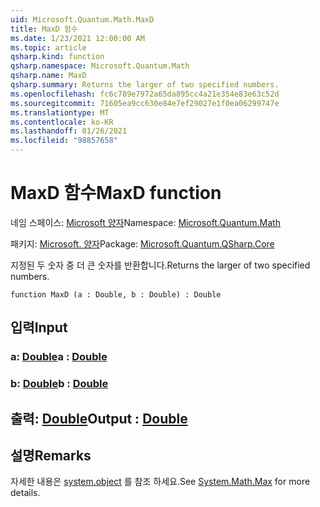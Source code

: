 ```yaml
---
uid: Microsoft.Quantum.Math.MaxD
title: MaxD 함수
ms.date: 1/23/2021 12:00:00 AM
ms.topic: article
qsharp.kind: function
qsharp.namespace: Microsoft.Quantum.Math
qsharp.name: MaxD
qsharp.summary: Returns the larger of two specified numbers.
ms.openlocfilehash: fc6c789e7972a65da895cc4a21e354e83e63c52d
ms.sourcegitcommit: 71605ea9cc630e84e7ef29027e1f0ea06299747e
ms.translationtype: MT
ms.contentlocale: ko-KR
ms.lasthandoff: 01/26/2021
ms.locfileid: "98857658"
---
```

# <a name="maxd-function"></a><span data-ttu-id="0c947-102">MaxD 함수</span><span class="sxs-lookup"><span data-stu-id="0c947-102">MaxD function</span></span>

<span data-ttu-id="0c947-103">네임 스페이스: [Microsoft 양자](xref:Microsoft.Quantum.Math)</span><span class="sxs-lookup"><span data-stu-id="0c947-103">Namespace: [Microsoft.Quantum.Math](xref:Microsoft.Quantum.Math)</span></span>

<span data-ttu-id="0c947-104">패키지: [Microsoft. 양자](https://nuget.org/packages/Microsoft.Quantum.QSharp.Core)</span><span class="sxs-lookup"><span data-stu-id="0c947-104">Package: [Microsoft.Quantum.QSharp.Core](https://nuget.org/packages/Microsoft.Quantum.QSharp.Core)</span></span>


<span data-ttu-id="0c947-105">지정된 두 숫자 중 더 큰 숫자를 반환합니다.</span><span class="sxs-lookup"><span data-stu-id="0c947-105">Returns the larger of two specified numbers.</span></span>

```qsharp
function MaxD (a : Double, b : Double) : Double
```


## <a name="input"></a><span data-ttu-id="0c947-106">입력</span><span class="sxs-lookup"><span data-stu-id="0c947-106">Input</span></span>

### <a name="a--double"></a><span data-ttu-id="0c947-107">a: [Double](xref:microsoft.quantum.lang-ref.double)</span><span class="sxs-lookup"><span data-stu-id="0c947-107">a : [Double](xref:microsoft.quantum.lang-ref.double)</span></span>




### <a name="b--double"></a><span data-ttu-id="0c947-108">b: [Double](xref:microsoft.quantum.lang-ref.double)</span><span class="sxs-lookup"><span data-stu-id="0c947-108">b : [Double](xref:microsoft.quantum.lang-ref.double)</span></span>





## <a name="output--double"></a><span data-ttu-id="0c947-109">출력: [Double](xref:microsoft.quantum.lang-ref.double)</span><span class="sxs-lookup"><span data-stu-id="0c947-109">Output : [Double](xref:microsoft.quantum.lang-ref.double)</span></span>



## <a name="remarks"></a><span data-ttu-id="0c947-110">설명</span><span class="sxs-lookup"><span data-stu-id="0c947-110">Remarks</span></span>

<span data-ttu-id="0c947-111">자세한 내용은 [system.object](https://docs.microsoft.com/dotnet/api/system.math.max) 를 참조 하세요.</span><span class="sxs-lookup"><span data-stu-id="0c947-111">See [System.Math.Max](https://docs.microsoft.com/dotnet/api/system.math.max) for more details.</span></span>
